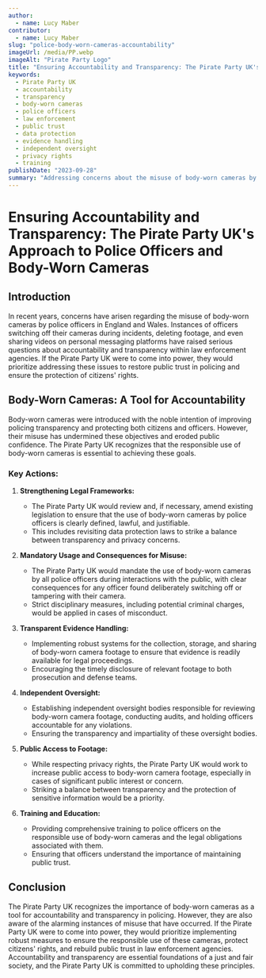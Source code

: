 ```yaml
---
author:
  - name: Lucy Maber
contributor:
  - name: Lucy Maber
slug: "police-body-worn-cameras-accountability"
imageUrl: /media/PP.webp
imageAlt: "Pirate Party Logo"
title: "Ensuring Accountability and Transparency: The Pirate Party UK's Approach to Police Officers and Body-Worn Cameras"
keywords:
  - Pirate Party UK
  - accountability
  - transparency
  - body-worn cameras
  - police officers
  - law enforcement
  - public trust
  - data protection
  - evidence handling
  - independent oversight
  - privacy rights
  - training
publishDate: "2023-09-28"
summary: "Addressing concerns about the misuse of body-worn cameras by police officers and outlining the Pirate Party UK's approach to ensuring accountability and transparency in law enforcement."
---
```


# Ensuring Accountability and Transparency: The Pirate Party UK's Approach to Police Officers and Body-Worn Cameras

## Introduction

In recent years, concerns have arisen regarding the misuse of body-worn cameras by police officers in England and Wales. Instances of officers switching off their cameras during incidents, deleting footage, and even sharing videos on personal messaging platforms have raised serious questions about accountability and transparency within law enforcement agencies. If the Pirate Party UK were to come into power, they would prioritize addressing these issues to restore public trust in policing and ensure the protection of citizens' rights.

## Body-Worn Cameras: A Tool for Accountability

Body-worn cameras were introduced with the noble intention of improving policing transparency and protecting both citizens and officers. However, their misuse has undermined these objectives and eroded public confidence. The Pirate Party UK recognizes that the responsible use of body-worn cameras is essential to achieving these goals.

### Key Actions:

1. **Strengthening Legal Frameworks:**
   - The Pirate Party UK would review and, if necessary, amend existing legislation to ensure that the use of body-worn cameras by police officers is clearly defined, lawful, and justifiable.
   - This includes revisiting data protection laws to strike a balance between transparency and privacy concerns.

2. **Mandatory Usage and Consequences for Misuse:**
   - The Pirate Party UK would mandate the use of body-worn cameras by all police officers during interactions with the public, with clear consequences for any officer found deliberately switching off or tampering with their camera.
   - Strict disciplinary measures, including potential criminal charges, would be applied in cases of misconduct.

3. **Transparent Evidence Handling:**
   - Implementing robust systems for the collection, storage, and sharing of body-worn camera footage to ensure that evidence is readily available for legal proceedings.
   - Encouraging the timely disclosure of relevant footage to both prosecution and defense teams.

4. **Independent Oversight:**
   - Establishing independent oversight bodies responsible for reviewing body-worn camera footage, conducting audits, and holding officers accountable for any violations.
   - Ensuring the transparency and impartiality of these oversight bodies.

5. **Public Access to Footage:**
   - While respecting privacy rights, the Pirate Party UK would work to increase public access to body-worn camera footage, especially in cases of significant public interest or concern.
   - Striking a balance between transparency and the protection of sensitive information would be a priority.

6. **Training and Education:**
   - Providing comprehensive training to police officers on the responsible use of body-worn cameras and the legal obligations associated with them.
   - Ensuring that officers understand the importance of maintaining public trust.

## Conclusion

The Pirate Party UK recognizes the importance of body-worn cameras as a tool for accountability and transparency in policing. However, they are also aware of the alarming instances of misuse that have occurred. If the Pirate Party UK were to come into power, they would prioritize implementing robust measures to ensure the responsible use of these cameras, protect citizens' rights, and rebuild public trust in law enforcement agencies. Accountability and transparency are essential foundations of a just and fair society, and the Pirate Party UK is committed to upholding these principles.
